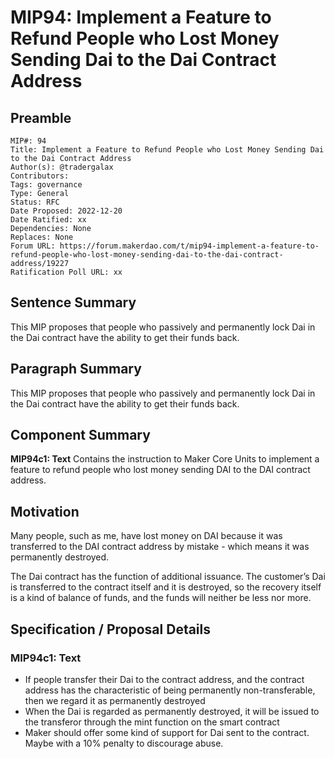 # MIP94: Implement a Feature to Refund People who Lost Money Sending Dai to the Dai Contract Address

## Preamble

```
MIP#: 94
Title: Implement a Feature to Refund People who Lost Money Sending Dai to the Dai Contract Address
Author(s): @tradergalax
Contributors:
Tags: governance
Type: General
Status: RFC
Date Proposed: 2022-12-20
Date Ratified: xx
Dependencies: None
Replaces: None
Forum URL: https://forum.makerdao.com/t/mip94-implement-a-feature-to-refund-people-who-lost-money-sending-dai-to-the-dai-contract-address/19227
Ratification Poll URL: xx
```

## Sentence Summary

This MIP proposes that people who passively and permanently lock Dai in the Dai contract have the ability to get their funds back.

## Paragraph Summary

This MIP proposes that people who passively and permanently lock Dai in the Dai contract have the ability to get their funds back.

## Component Summary

**MIP94c1: Text**
Contains the instruction to Maker Core Units to implement a feature to refund people who lost money sending DAI to the DAI contract address.

## Motivation

Many people, such as me, have lost money on DAI because it was transferred to the DAI contract address by mistake - which means it was permanently destroyed.

The Dai contract has the function of additional issuance. The customer’s Dai is transferred to the contract itself and it is destroyed, so the recovery itself is a kind of balance of funds, and the funds will neither be less nor more.

## Specification / Proposal Details

### MIP94c1: Text

- If people transfer their Dai to the contract address, and the contract address has the characteristic of being permanently non-transferable, then we regard it as permanently destroyed
- When the Dai is regarded as permanently destroyed, it will be issued to the transferor through the mint function on the smart contract
- Maker should offer some kind of support for Dai sent to the contract. Maybe with a 10% penalty to discourage abuse.
